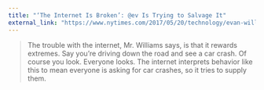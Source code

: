 ```yaml
---
title: "‘The Internet Is Broken’: @ev Is Trying to Salvage It"
external_link: "https://www.nytimes.com/2017/05/20/technology/evan-williams-medium-twitter-internet.html"
---
```

> The trouble with the internet, Mr. Williams says, is that it rewards extremes. Say you’re driving down the road and see a car crash. Of course you look. Everyone looks. The internet interprets behavior like this to mean everyone is asking for car crashes, so it tries to supply them.

